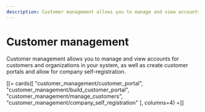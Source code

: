 ```yaml
---
description: Customer management allows you to manage and view accounts for customers and organizations in your system, as well as create customer portals and allow for company self-registration.
---
```


# Customer management

Customer management allows you to manage and view accounts for customers and organizations in your system, as well as create customer portals and allow for company self-registration.

[[= cards([
    "customer_management/customer_portal",
    "customer_management/build_customer_portal",
    "customer_management/manage_customers",
    "customer_management/company_self_registration"
], columns=4) =]] 
